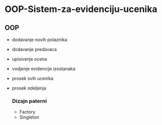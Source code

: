 # OOP-Sistem-za-evidenciju-ucenika


## OOP

- dodavanje novih polaznika 
- dodavanje predavaca
- upisivanje ocena
- vodjenje evidencije izostanaka
- prosek svih ucenika
- prosek odeljenja


  ### Dizajn paterni 
  - Factory
  - Singleton
  
